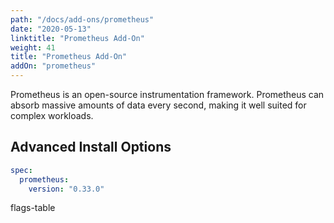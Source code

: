 ```yaml
---
path: "/docs/add-ons/prometheus"
date: "2020-05-13"
linktitle: "Prometheus Add-On"
weight: 41
title: "Prometheus Add-On"
addOn: "prometheus"
---
```


Prometheus is an open-source instrumentation framework. Prometheus can absorb massive amounts of data every second, making it well suited for complex workloads.

## Advanced Install Options

```yaml
spec:
  prometheus:
    version: "0.33.0"
```

flags-table